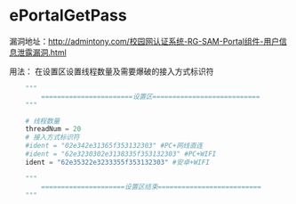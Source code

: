 # ePortalGetPass

漏洞地址：http://admintony.com/校园网认证系统-RG-SAM-Portal组件-用户信息泄露漏洞.html

用法：
  在设置区设置线程数量及需要爆破的接入方式标识符
```python
    """
        =======================设置区===========================
    """

    # 线程数量
    threadNum = 20
    # 接入方式标识符
    #ident = "02e342e31365f353132303" #PC+网线直连
    #ident = "62e3230302e3138335f353132303" #PC+WIFI
    ident = "62e35322e3233355f353132303" #安卓+WIFI

    """
        =====================设置区结束==========================
    """
  ```
